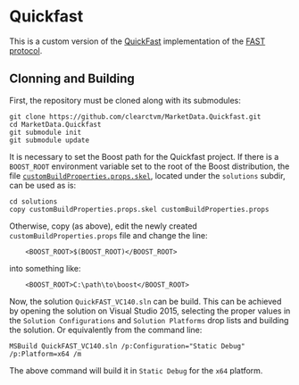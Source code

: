 # Quickfast

This is a custom version of the [QuickFast](https://github.com/objectcomputing/quickfast.git) implementation of the [FAST protocol](https://en.wikipedia.org/wiki/FAST_protocol).


## Clonning and Building

First, the repository must be cloned along with its submodules:

	git clone https://github.com/clearctvm/MarketData.Quickfast.git
	cd MarketData.Quickfast
	git submodule init
	git submodule update

It is necessary to set the Boost path for the Quickfast project. If there is a `BOOST_ROOT` environment variable set to the root of the Boost distribution, the file [`customBuildProperties.props.skel`](/solutions/customBuildProperties.props.skel), located under the `solutions` subdir, can be used as is:

    cd solutions
    copy customBuildProperties.props.skel customBuildProperties.props

Otherwise, copy (as above), edit the newly created `customBuildProperties.props` file and change the line:

		<BOOST_ROOT>$(BOOST_ROOT)</BOOST_ROOT>

into something like:

		<BOOST_ROOT>C:\path\to\boost</BOOST_ROOT>

Now, the solution `QuickFAST_VC140.sln` can be build. This can be achieved by opening the solution on Visual Studio 2015, selecting the proper values in the `Solution Configurations` and `Solution Platforms` drop lists and building the solution. Or equivalently from the command line:

	MSBuild QuickFAST_VC140.sln /p:Configuration="Static Debug" /p:Platform=x64 /m

The above command will build it in `Static Debug` for the `x64` platform.
